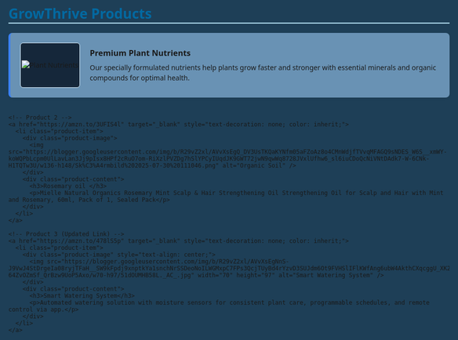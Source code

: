 <!DOCTYPE html>
<html lang="en">
<head>
  <meta charset="UTF-8" />
  <meta name="viewport" content="width=device-width, initial-scale=1.0"/>
  <title>GrowThrive Products</title>
  <style>
    body {
      font-family: 'Segoe UI', system-ui, sans-serif;
      max-width: 900px;
      margin: 0 auto;
      padding: 30px;
      transition: all 0.3s ease;
    }

    h1 {
      padding-bottom: 12px;
      margin-bottom: 25px;
      transition: all 0.3s ease;
    }

    .product-list {
      list-style-type: none;
      padding: 0;
      display: grid;
      gap: 20px;
    }

    .product-item {
      margin: 0;
      padding: 20px;
      border-radius: 8px;
      transition: all 0.3s ease;
      cursor: pointer;
      display: flex;
      align-items: center;
      gap: 20px;
    }

    .product-image {
      flex-shrink: 0;
      border-radius: 6px;
      overflow: hidden;
      width: 120px;
      height: 90px;
      display: flex;
      align-items: center;
      justify-content: center;
      background-color: #15273a;
      transition: all 0.3s ease;
    }

    .product-image img {
      max-width: 100%;
      max-height: 100%;
      object-fit: contain;
    }

    .product-content {
      flex-grow: 1;
    }

    .product-content h3 {
      margin-top: 0;
      margin-bottom: 8px;
    }

    .product-content p {
      margin: 0;
      line-height: 1.5;
    }

    .theme-switcher {
      position: fixed;
      top: 20px;
      right: 20px;
      padding: 8px 16px;
      border: none;
      border-radius: 20px;
      cursor: pointer;
      font-weight: bold;
      box-shadow: 0 2px 5px rgba(243, 240, 240, 0.973);
      z-index: 100;
    }

    /* Blue Theme */
    .theme-blue {
      background-color: #1e3f57;
    }
    .theme-blue h1 {
      color: #0369a1;
      border-bottom: 2px solid #bae6fd;
    }
    .theme-blue .product-item {
      background-color: rgb(105, 146, 180);
      box-shadow: 0 2px 6px rgba(0, 0, 0, 0.05);
      border-left: 4px solid #3b82f6;
    }
    .theme-blue .product-item:hover {
      transform: translateY(-3px);
      box-shadow: 0 10px 15px -3px rgb(252, 248, 248);
      border-left-width: 6px;
    }
    .theme-blue .product-image {
      border: 1px solid #e0f2fe;
    }
    .theme-blue .theme-switcher {
      background-color: #3b82f6;
      color: white;
    }

    /* Gradient Theme */
    .theme-gradient {
      background-color: #f9fafb;
    }
    .theme-gradient h1 {
      color: #111827;
      position: relative;
    }
    .theme-gradient h1:after {
      content: '';
      position: absolute;
      bottom: 0;
      left: 0;
      width: 60px;
      height: 4px;
      background: linear-gradient(90deg, #ec4899, #8b5cf6);
      border-radius: 2px;
    }
    .theme-gradient .product-item {
      background: linear-gradient(90deg, white 85%, #f0fdf4 100%);
      position: relative;
      overflow: hidden;
      box-shadow: 0 2px 4px rgba(0,0,0,0.05);
    }
    .theme-gradient .product-item:hover {
      background: linear-gradient(90deg, white 80%, #ecfdf5 100%);
    }
    .theme-gradient .product-item:before {
      content: '';
      position: absolute;
      top: 0;
      left: 0;
      height: 100%;
      width: 4px;
      background: linear-gradient(to bottom, #8b5cf6, #ec4899);
    }
    .theme-gradient .product-image {
      border: 1px solid #f3e8ff;
    }
    .theme-gradient .theme-switcher {
      background: linear-gradient(90deg, #ec4899, #8b5cf6);
      color: white;
    }

    /* Dark Theme */
    .theme-dark {
      background-color: #0f172a;
      color: #e2e8f0;
    }
    .theme-dark h1 {
      color: #7dd3fc;
      border-bottom: 1px solid #334155;
    }
    .theme-dark .product-item {
      background-color: #1e293b;
      box-shadow: 0 2px 6px rgba(0, 0, 0, 0.2);
      border-left: 4px solid #7dd3fc;
    }
    .theme-dark .product-item:hover {
      background-color: #334155;
      transform: translateY(-2px);
    }
    .theme-dark .product-image {
      background-color: #1e293b;
      border: 1px solid #334155;
      opacity: 0.9;
    }
    .theme-dark .theme-switcher {
      background-color: #7dd3fc;
      color: #0f172a;
    }
  </style>
</head>
<body class="theme-blue">

  <h1>GrowThrive Products</h1>
  <ul class="product-list">
    <!-- Product 1 -->
    <a href="https://amzn.to/4lPOHbo" target="_blank" style="text-decoration: none; color: inherit;">
      <li class="product-item">
        <div class="product-image">
          <img src="https://blogger.googleusercontent.com/img/b/R29vZ2xl/AVvXsEglbBi3zUQXmPZ3sK-dFiNeNby2at-jVjLlq4aMZ_QXJ_TXUmPu1h6_kA9doLl2oyegUNVxlOwyWLcCzrU5z6p2HBz4-bGl2vkGeAiko_7Fyrj5MHvGHPpoy4i7E6AZmQvQ-_xITgFSAVRFPojlaw4R-QxQ3mEXReVN5ITr00aOpd11DmzKqIwv7JIv74Y/s757/81VVi3Ay6ML._AC_SX679_.jpg" alt="Plant Nutrients" />
        </div>
        <div class="product-content">
          <h3>Premium Plant Nutrients</h3>
          <p>Our specially formulated nutrients help plants grow faster and stronger with essential minerals and organic compounds for optimal health.</p>
        </div>
      </li>
    </a>

    <!-- Product 2 -->
    <a href="https://amzn.to/3UFIS4l" target="_blank" style="text-decoration: none; color: inherit;">
      <li class="product-item">
        <div class="product-image">
          <img src="https://blogger.googleusercontent.com/img/b/R29vZ2xl/AVvXsEgQ_DV3UsTKQaKYNfm05aFZoAz8o4CMnWdjfTVvqMFAGQ9sNDES_W6S__xmWY-koWQPbLcpm0UlLavLan3Jj9pIsx8HPf2cRuO7om-RiXzlPVZDg7hSlYPCyIUqdJK9GWT72jwN9qwWq8728JVxlUfhw6_sl6iuCDoQcNiVNtDAdk7-W-6CNk-H1TQTw3U/w136-h148/Sk%C3%A4rmbild%202025-07-30%20111046.png" alt="Organic Soil" />
        </div>
        <div class="product-content">
          <h3>Rosemary oil </h3>
          <p>Mielle Natural Organics Rosemary Mint Scalp & Hair Strengthening Oil Strengthening Oil for Scalp and Hair with Mint and Rosemary, 60ml, Pack of 1, Sealed Pack</p>
        </div>
      </li>
    </a>

    <!-- Product 3 (Updated Link) -->
    <a href="https://amzn.to/478lS5p" target="_blank" style="text-decoration: none; color: inherit;">
      <li class="product-item">
        <div class="product-image" style="text-align: center;">
          <img src="https://blogger.googleusercontent.com/img/b/R29vZ2xl/AVvXsEgNnS-J9VwJ4StDrgeIa08ryjTFaH__SW9kFpdj9xnptkYa1snchNrSSDeoNoILWGMxpC7FPs3QcjTUyBd4rYzvD3SUJdm6Ot9FVHSlIFlKWfAng6ubW4AkthCXqcggU_XK2hqxHphEvX_PbiGaoUGc2jEH6kF1pYoJxkb-64ZvOZmSf_QrBzw9UoP5Axo/w70-h97/51dOUMHB58L._AC_.jpg" width="70" height="97" alt="Smart Watering System" />
        </div>
        <div class="product-content">
          <h3>Smart Watering System</h3>
          <p>Automated watering solution with moisture sensors for consistent plant care, programmable schedules, and remote control via app.</p>
        </div>
      </li>
    </a>
  </ul>
</body>
</html>
